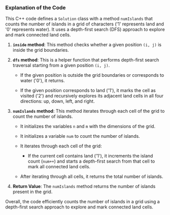 ### Explanation of the Code

This C++ code defines a `Solution` class with a method `numIslands` that counts the number of islands in a grid of characters ('1' represents land and '0' represents water). It uses a depth-first search (DFS) approach to explore and mark connected land cells.

1. **`inside` method**: This method checks whether a given position `(i, j)` is inside the grid boundaries.

2. **`dfs` method**: This is a helper function that performs depth-first search traversal starting from a given position `(i, j)`.

    - If the given position is outside the grid boundaries or corresponds to water ('0'), it returns.
    
    - If the given position corresponds to land ('1'), it marks the cell as visited ('2') and recursively explores its adjacent land cells in all four directions: up, down, left, and right.

3. **`numIslands` method**: This method iterates through each cell of the grid to count the number of islands.

    - It initializes the variables `n` and `m` with the dimensions of the grid.
    
    - It initializes a variable `num` to count the number of islands.
    
    - It iterates through each cell of the grid:
        - If the current cell contains land ('1'), it increments the island count (`num++`) and starts a depth-first search from that cell to mark all connected land cells.
    
    - After iterating through all cells, it returns the total number of islands.

4. **Return Value**: The `numIslands` method returns the number of islands present in the grid.

Overall, the code efficiently counts the number of islands in a grid using a depth-first search approach to explore and mark connected land cells.
